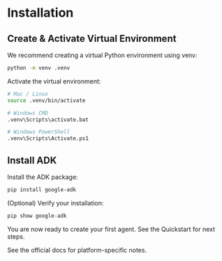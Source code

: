 # Installation

## Create & Activate Virtual Environment

We recommend creating a virtual Python environment using venv:

```sh
python -m venv .venv
```

Activate the virtual environment:

```sh
# Mac / Linux
source .venv/bin/activate

# Windows CMD
.venv\Scripts\activate.bat

# Windows PowerShell
.venv\Scripts\Activate.ps1
```

## Install ADK

Install the ADK package:

```sh
pip install google-adk
```

(Optional) Verify your installation:

```sh
pip show google-adk
```

You are now ready to create your first agent. See the Quickstart for next steps.

See the official docs for platform-specific notes. 